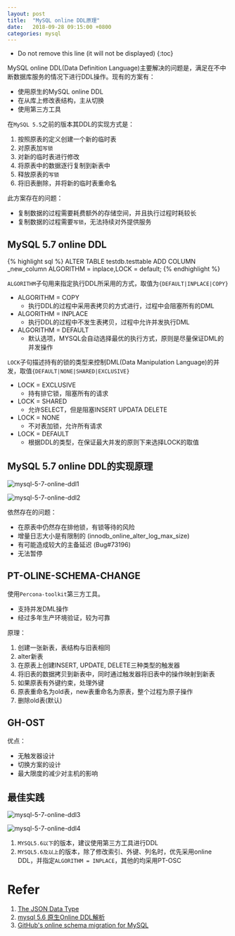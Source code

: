 ```yaml
---
layout: post
title:  "MySQL online DDL原理"
date:   2018-09-28 09:15:00 +0800
categories: mysql
---
```


* Do not remove this line (it will not be displayed)
{:toc}

MySQL online DDL(Data Definition Language)主要解决的问题是，满足在不中断数据库服务的情况下进行DDL操作。现有的方案有：

* 使用原生的MySQL online DDL
* 在从库上修改表结构，主从切换
* 使用第三方工具

在`MySQL 5.5`之前的版本其DDL的实现方式是：

1. 按照原表的定义创建一个新的临时表
2. 对原表加`写锁`
3. 对新的临时表进行修改
4. 将原表中的数据逐行复制到新表中
5. 释放原表的`写锁`
6. 将旧表删除，并将新的临时表重命名

此方案存在的问题：

* 复制数据的过程需要耗费额外的存储空间，并且执行过程时耗较长
* 复制数据的过程需要`写锁`，无法持续对外提供服务

## MySQL 5.7 online DDL

{% highlight sql %}
ALTER TABLE testdb.testtable ADD COLUMN _new_column 
ALGORITHM = inplace,LOCK = default;
{% endhighlight %}

`ALGORITHM`子句用来指定执行DDL所采用的方式，取值为`{DEFAULT|INPLACE|COPY}`

* ALGORITHM = COPY  
	+ 执行DDL的过程中采用表拷贝的方式进行，过程中会阻塞所有的DML
* ALGORITHM = INPLACE 
	+ 执行DDL的过程中不发生表拷贝，过程中允许并发执行DML
* ALGORITHM = DEFAULT 
	+ 默认选项，MYSQL会自动选择最优的执行方式，原则是尽量保证DML的并发操作


`LOCK`子句描述持有的锁的类型来控制DML(Data Manipulation Language)的并发，取值`{DEFAULT|NONE|SHARED|EXCLUSIVE}`

* LOCK = EXCLUSIVE 
	+ 持有排它锁，阻塞所有的请求
* LOCK = SHARED 
	+ 允许SELECT，但是阻塞INSERT UPDATA DELETE
* LOCK = NONE 
	+ 不对表加锁，允许所有请求
* LOCK = DEFAULT 
	+ 根据DDL的类型，在保证最大并发的原则下来选择LOCK的取值

## MySQL 5.7 online DDL的实现原理

![mysql-5-7-online-ddl1](/assets/images/201809/mysql-5-7-online-ddl1.png)

![mysql-5-7-online-ddl2](/assets/images/201809/mysql-5-7-online-ddl2.png)

依然存在的问题：

* 在原表中仍然存在排他锁，有锁等待的风险
* 增量日志大小是有限制的 (innodb_online_alter_log_max_size) 
* 有可能造成较大的主备延迟 (Bug#73196) 
* 无法暂停

## PT-OLINE-SCHEMA-CHANGE

使用`Percona-toolkit`第三方工具。

* 支持并发DML操作
* 经过多年生产环境验证，较为可靠

原理：

1. 创建一张新表，表结构与旧表相同
2. alter新表
3. 在原表上创建INSERT, UPDATE, DELETE三种类型的触发器
4. 将旧表的数据拷贝到新表中，同时通过触发器将旧表中的操作映射到新表
5. 如果原表有外键约束，处理外键
6. 原表重命名为old表，new表重命名为原表，整个过程为原子操作
7. 删除old表(默认) 

## GH-OST

优点：

* 无触发器设计
* 切换方案的设计
* 最大限度的减少对主机的影响

## 最佳实践

![mysql-5-7-online-ddl3](/assets/images/201809/mysql-5-7-online-ddl3.png)

![mysql-5-7-online-ddl4](/assets/images/201809/mysql-5-7-online-ddl4.png)

1. `MYSQL5.6以下`的版本，建议使用第三方工具进行DDL
2. `MYSQL5.6及以上`的版本，除了修改索引、外键、列名时，优先采用online DDL，并指定`ALGORITHM = INPLACE`，其他的均采用PT-OSC


# Refer

1. [The JSON Data Type]
2. [mysql 5.6 原生Online DDL解析]
3. [GitHub's online schema migration for MySQL]

[The JSON Data Type]: https://dev.mysql.com/doc/refman/8.0/en/json.html

[mysql 5.6 原生Online DDL解析]: http://seanlook.com/2016/05/24/mysql-online-ddl-concept/

[GitHub's online schema migration for MySQL]: https://github.com/github/gh-ost